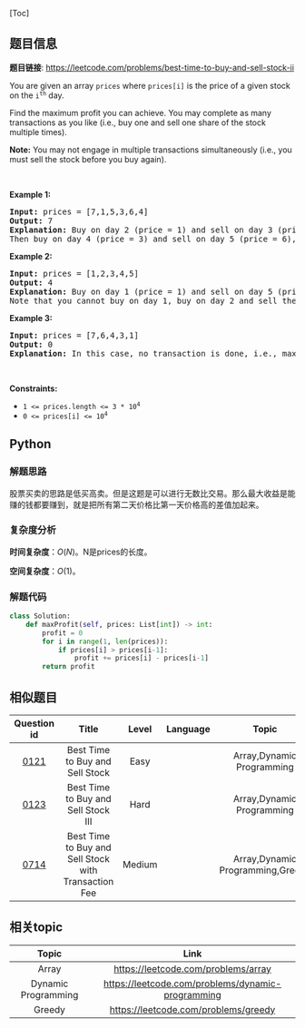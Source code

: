 [Toc]
## 题目信息
**题目链接**: https://leetcode.com/problems/best-time-to-buy-and-sell-stock-ii
<p>You are given an array <code>prices</code> where <code>prices[i]</code> is the price of a given stock on the <code>i<sup>th</sup></code> day.</p>

<p>Find the maximum profit you can achieve. You may complete as many transactions as you like (i.e., buy one and sell one share of the stock multiple times).</p>

<p><strong>Note:</strong> You may not engage in multiple transactions simultaneously (i.e., you must sell the stock before you buy again).</p>

<p>&nbsp;</p>
<p><strong>Example 1:</strong></p>

<pre>
<strong>Input:</strong> prices = [7,1,5,3,6,4]
<strong>Output:</strong> 7
<strong>Explanation:</strong> Buy on day 2 (price = 1) and sell on day 3 (price = 5), profit = 5-1 = 4.
Then buy on day 4 (price = 3) and sell on day 5 (price = 6), profit = 6-3 = 3.
</pre>

<p><strong>Example 2:</strong></p>

<pre>
<strong>Input:</strong> prices = [1,2,3,4,5]
<strong>Output:</strong> 4
<strong>Explanation:</strong> Buy on day 1 (price = 1) and sell on day 5 (price = 5), profit = 5-1 = 4.
Note that you cannot buy on day 1, buy on day 2 and sell them later, as you are engaging multiple transactions at the same time. You must sell before buying again.
</pre>

<p><strong>Example 3:</strong></p>

<pre>
<strong>Input:</strong> prices = [7,6,4,3,1]
<strong>Output:</strong> 0
<strong>Explanation:</strong> In this case, no transaction is done, i.e., max profit = 0.
</pre>

<p>&nbsp;</p>
<p><strong>Constraints:</strong></p>

<ul>
	<li><code>1 &lt;= prices.length &lt;= 3 * 10<sup>4</sup></code></li>
	<li><code>0 &lt;= prices[i] &lt;= 10<sup>4</sup></code></li>
</ul>

## Python
### 解题思路
股票买卖的思路是低买高卖。但是这题是可以进行无数比交易。那么最大收益是能赚的钱都要赚到，就是把所有第二天价格比第一天价格高的差值加起来。

### 复杂度分析
**时间复杂度**：$O(N)$。N是prices的长度。

**空间复杂度**：$O(1)$。
### 解题代码
```python
class Solution:
    def maxProfit(self, prices: List[int]) -> int:
        profit = 0
        for i in range(1, len(prices)):
            if prices[i] > prices[i-1]:
                profit += prices[i] - prices[i-1]
        return profit
```
## 相似题目
Question id | Title | Level | Language | Topic | AcRate
:-----------:|:-----:|:-----:|:--------:|:-----:|:------:
[0121](https://leetcode.com/problems/best-time-to-buy-and-sell-stock) | Best Time to Buy and Sell Stock | Easy |  | Array,Dynamic Programming | 52.3%
[0123](https://leetcode.com/problems/best-time-to-buy-and-sell-stock-iii) | Best Time to Buy and Sell Stock III | Hard |  | Array,Dynamic Programming | 41.0%
[0714](https://leetcode.com/problems/best-time-to-buy-and-sell-stock-with-transaction-fee) | Best Time to Buy and Sell Stock with Transaction Fee | Medium |  | Array,Dynamic Programming,Greedy | 58.9%
## 相关topic
Topic | Link
:-----:|:----:
Array | https://leetcode.com/problems/array
Dynamic Programming | https://leetcode.com/problems/dynamic-programming
Greedy | https://leetcode.com/problems/greedy